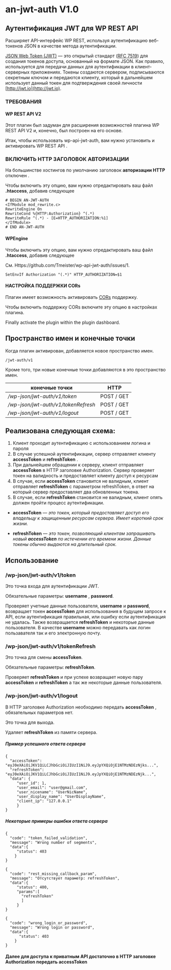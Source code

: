 # an-jwt-auth V1.0
## Аутентификация JWT для WP REST API

Расширяет API-интерфейс WP REST, используя аутентификацию веб-токенов JSON в качестве метода аутентификации.

 [JSON Web Token (JWT)](https://tools.ietf.org/html/rfc7519) — это открытый стандарт ([RFC 7519](https://tools.ietf.org/html/rfc7519)) для создания токенов доступа, основанный на формате JSON. Как правило, используется для передачи данных для аутентификации в клиент-серверных приложениях. Токены создаются сервером, подписываются секретным ключом и передаются клиенту, который в дальнейшем использует данный токен для подтверждения своей личности [http://jwt.io](http://jwt.io).

### ТРЕБОВАНИЯ

#### WP REST API V2

Этот плагин был задуман для расширения возможностей плагина WP REST API V2 и, конечно, был построен на его основе.

Итак, чтобы использовать wp-api-jwt-auth, вам нужно установить и активировать WP REST API .

### ВКЛЮЧИТЬ HTTP ЗАГОЛОВОК АВТОРИЗАЦИИ

На большинстве хостингов по умолчанию заголовок **авторизации HTTP** отключен .

Чтобы включить эту опцию, вам нужно отредактировать ваш файл **.htaccess**, добавив следующее

```
# BEGIN AN-JWT-AUTH
<IfModule mod_rewrite.c>
RewriteEngine On
RewriteCond %{HTTP:Authorization} ^(.*)
RewriteRule ^(.*) - [E=HTTP_AUTHORIZATION:%1]
</IfModule>
# END AN-JWT-AUTH
```

#### WPEngine

Чтобы включить эту опцию, вам нужно отредактировать ваш файл **.htaccess**, добавив следующее

См. Https://github.com/Tmeister/wp-api-jwt-auth/issues/1.

```
SetEnvIf Authorization "(.*)" HTTP_AUTHORIZATION=$1
```

#### НАСТРОЙКА ПОДДЕРЖКИ CORs

Плагин имеет возможность активировать [CORs](https://en.wikipedia.org/wiki/Cross-origin_resource_sharing) поддержку.

Чтобы включить поддержку CORs включите эту опцию в настройках плагина.

Finally activate the plugin within the plugin dashboard.

## Пространство имен и конечные точки

Когда плагин активирован, добавляется новое пространство имен.


```
/jwt-auth/v1
```


Кроме того, три новые конечные точки добавляются в это пространство имен.


| конечные точки                        | HTTP       |
| ------------------------------------- | ---------- |
| */wp-json/jwt-auth/v1/token*          | POST / GET |
| */wp-json/jwt-auth/v1/tokenRefresh*   | POST / GET |
| */wp-json/jwt-auth/v1/logout*         | POST / GET |

## Реализована следующая схема:

1. Клиент проходит аутентификацию с использованием логина и пароля
2. В случае успешной аутентификации, сервер отправляет клиенту **accessToken** и **refreshToken** .
3. При дальнейшем обращении к серверу, клиент отправляет **accessToken** в HTTP заголовке Authorization. Сервер проверяет токен на валидность и предоставляет клиенту доступ к ресурсам
4. В случае, если **accessToken** становится не валидным, клиент отправляет **refreshToken** с параметром refreshToken, в ответ на который сервер предоставляет два обновленных токена.
5. В случае, если **refreshToken** становится не валидным, клиент опять должен пройти процесс аутентификации.

* **accessToken** — *это токен, который предоставляет доступ его владельцу к защищенным ресурсам сервера. Имеет короткий срок жизни.*

* **refreshToken** — *это токен, позволяющий клиентам запрашивать новый **accessToken** по истечении его времени жизни. Данные токены обычно выдаются на длительный срок.*

## Использование
### /wp-json/jwt-auth/v1/token

Это точка входа для аутентификации JWT.

Обязательные параметры:  **username** , **password**.

Проверяет учетные данные пользователя, **username** и **password**,   возвращает токен **accessToken** для использования в будущем запросе к API, если аутентификация правильная, или ошибку если аутентификация не удалась.
Также возвращается **refreshToken** и некоторые данные пользователя.
В качестве **username** можно передавать как логин пользавателя так и его электронную почту.

### /wp-json/jwt-auth/v1/tokenRefresh

Это точка для смены **accessToken**.

Обязательные параметры:  **refreshToken**.

Проверяет **refreshToken** и при успехе возвращает новую пару **accessToken** и **refreshToken**  а так же некоторые данные пользователя.

### /wp-json/jwt-auth/v1/logout

В HTTP заголовке Authorization необходимо передать  **accessToken** , обязательных параметров нет.

Это точка для выхода.

Удаляет **refreshToken** из памяти сервера.

##### Пример успешного ответа сервера
```
{
  "accessToken": "eyJ0eXAiOiJKV1QiLCJhbGciOiJIUzI1NiJ9.eyJpYXQiOjE1NTMzNDEzNjks...",
  "refreshToken": "eyJ0eXAiOiJKV1QiLCJhbGciOiJIUzI1NiJ9.eyJpYXQiOjE1NTMzNDEzNjk...",
  "data": {
     "user_id": 1,
     "user_email": "user@gmail.com",
     "user_nicename": "UserNicName",
     "user_display_name": "UserDisplayName",
     "client_ip": "127.0.0.1"
     }
}
```
##### Некоторые примеры ошибки ответа сервера
```
{
  "code": "token_failed_validation",
  "message": "Wrong number of segments",
  "data":{
     "status": 403
    }
}
```

```
{
  "code": "rest_missing_callback_param",
  "message": "Отсутствует параметр: refreshToken",
  "data":{
     "status": 400,
     "params":[
       "refreshToken"
       ]
     }
}
```

```
{
  "code": "wrong_login_or_password",
  "message": "Wrong login or password",
  "data":{
      "status": 403
    }
}
```
#### Далее для доступа к приватным API достаточно в HTTP заголовке Authorization передать accessToken

